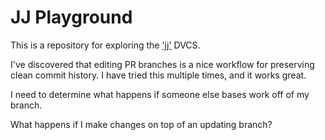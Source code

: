 # JJ Playground

This is a repository for exploring the ['jj'](https://github.com/jj-vcs/jj) DVCS.

I've discovered that editing PR branches is a nice workflow for preserving
clean commit history.  I have tried this multiple times, and it works great.

I need to determine what happens if someone else bases work off of my branch.

What happens if I make changes on top of an updating branch?
